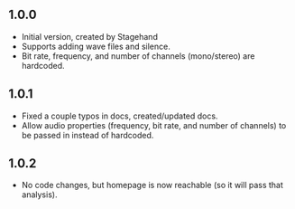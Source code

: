 ## 1.0.0

- Initial version, created by Stagehand
- Supports adding wave files and silence.
- Bit rate, frequency, and number of channels (mono/stereo) are hardcoded.

## 1.0.1

- Fixed a couple typos in docs, created/updated docs.
- Allow audio properties (frequency, bit rate, and number of channels) to be passed in instead of hardcoded.

## 1.0.2

- No code changes, but homepage is now reachable (so it will pass that analysis).